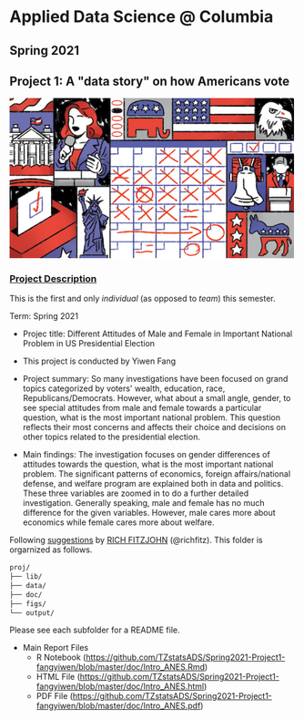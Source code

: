 # Applied Data Science @ Columbia
## Spring 2021
## Project 1: A "data story" on how Americans vote

<img src="figs/title1.jpeg" width="500">

### [Project Description](doc/)
This is the first and only *individual* (as opposed to *team*) this semester. 

Term: Spring 2021

+ Projec title: Different Attitudes of Male and Female in Important National Problem in US Presidential Election
+ This project is conducted by Yiwen Fang

+ Project summary: So many investigations have been focused on grand topics categorized by voters' wealth, education, race, Republicans/Democrats. However, what about a small angle, gender, to see special attitudes from male and female towards a particular question, what is the most important national problem. This question reflects their most concerns and affects their choice and decisions on other topics related to the presidential election.

+ Main findings: The investigation focuses on gender differences of attitudes towards the question, what is the most important national problem. The significant patterns of economics, foreign affairs/national defense, and welfare program are explained both in data and politics. These three variables are zoomed in to do a further detailed investigation. Generally speaking, male and female has no much difference for the given variables. However, male cares more about economics while female cares more about welfare.

Following [suggestions](http://nicercode.github.io/blog/2013-04-05-projects/) by [RICH FITZJOHN](http://nicercode.github.io/about/#Team) (@richfitz). This folder is orgarnized as follows.

```
proj/
├── lib/
├── data/
├── doc/
├── figs/
└── output/
```

Please see each subfolder for a README file.

+ Main Report Files
    + R Notebook (https://github.com/TZstatsADS/Spring2021-Project1-fangyiwen/blob/master/doc/Intro_ANES.Rmd)
    + HTML File (https://github.com/TZstatsADS/Spring2021-Project1-fangyiwen/blob/master/doc/Intro_ANES.html)
    + PDF File (https://github.com/TZstatsADS/Spring2021-Project1-fangyiwen/blob/master/doc/Intro_ANES.pdf)
